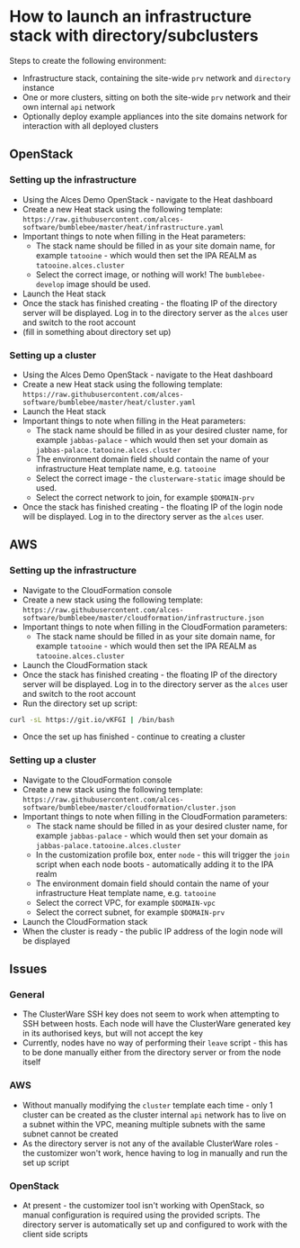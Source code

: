 # How to launch an infrastructure stack with directory/subclusters

Steps to create the following environment: 

* Infrastructure stack, containing the site-wide `prv` network and `directory` instance
* One or more clusters, sitting on both the site-wide `prv` network and their own internal `api` network
* Optionally deploy example appliances into the site domains network for interaction with all deployed clusters

## OpenStack

### Setting up the infrastructure

* Using the Alces Demo OpenStack - navigate to the Heat dashboard
* Create a new Heat stack using the following template: 
  `https://raw.githubusercontent.com/alces-software/bumblebee/master/heat/infrastructure.yaml`
* Important things to note when filling in the Heat parameters:
  * The stack name should be filled in as your site domain name, for example `tatooine` - which would then set the IPA REALM as `tatooine.alces.cluster`
  * Select the correct image, or nothing will work! The `bumblebee-develop` image should be used. 
* Launch the Heat stack
* Once the stack has finished creating - the floating IP of the directory server will be displayed. Log in to the directory server as the `alces` user and switch to the root account
* (fill in something about directory set up)

### Setting up a cluster

* Using the Alces Demo OpenStack - navigate to the Heat dashboard
* Create a new Heat stack using the following template:
  `https://raw.githubusercontent.com/alces-software/bumblebee/master/heat/cluster.yaml`
* Launch the Heat stack
* Important things to note when filling in the Heat parameters:
  * The stack name should be filled in as your desired cluster name, for example `jabbas-palace` - which would then set your domain as `jabbas-palace.tatooine.alces.cluster`
  * The environment domain field should contain the name of your infrastructure Heat template name, e.g. `tatooine`
  * Select the correct image - the `clusterware-static` image should be used. 
  * Select the correct network to join, for example `$DOMAIN-prv`
* Once the stack has finished creating - the floating IP of the login node will be displayed. Log in to the directory server as the `alces` user. 

## AWS

### Setting up the infrastructure

* Navigate to the CloudFormation console
* Create a new stack using the following template:
  `https://raw.githubusercontent.com/alces-software/bumblebee/master/cloudformation/infrastructure.json`
* Important things to note when filling in the CloudFormation parameters:
  * The stack name should be filled in as your site domain name, for example `tatooine` - which would then set the IPA REALM as `tatooine.alces.cluster`
* Launch the CloudFormation stack
* Once the stack has finished creating - the floating IP of the directory server will be displayed. Log in to the directory server as the `alces` user and switch to the root account
* Run the directory set up script: 

```bash
curl -sL https://git.io/vKFGI | /bin/bash
```

* Once the set up has finished - continue to creating a cluster

### Setting up a cluster

* Navigate to the CloudFormation console
* Create a new stack using the following template:
  `https://raw.githubusercontent.com/alces-software/bumblebee/master/cloudformation/cluster.json`
* Important things to note when filling in the CloudFormation parameters:
  * The stack name should be filled in as your desired cluster name, for example `jabbas-palace` - which would then set your domain as `jabbas-palace.tatooine.alces.cluster`
  * In the customization profile box, enter `node` - this will trigger the `join` script when each node boots - automatically adding it to the IPA realm
  * The environment domain field should contain the name of your infrastructure Heat template name, e.g. `tatooine`
  * Select the correct VPC, for example `$DOMAIN-vpc`
  * Select the correct subnet, for example `$DOMAIN-prv`
* Launch the CloudFormation stack
* When the cluster is ready - the public IP address of the login node will be displayed

## Issues

### General

* The ClusterWare SSH key does not seem to work when attempting to SSH between hosts. Each node will have the ClusterWare generated key in its authorised keys, but will not accept the key
* Currently, nodes have no way of performing their `leave` script - this has to be done manually either from the directory server or from the node itself

### AWS

* Without manually modifying the `cluster` template each time - only 1 cluster can be created as the cluster internal `api` network has to live on a subnet within the VPC, meaning multiple subnets with the same subnet cannot be created
* As the directory server is not any of the available ClusterWare roles - the customizer won't work, hence having to log in manually and run the set up script

### OpenStack

* At present - the customizer tool isn't working with OpenStack, so manual configuration is required using the provided scripts. The directory server is automatically set up and configured to work with the client side scripts

